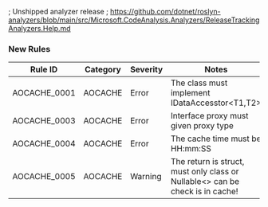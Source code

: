 ﻿; Unshipped analyzer release
; https://github.com/dotnet/roslyn-analyzers/blob/main/src/Microsoft.CodeAnalysis.Analyzers/ReleaseTrackingAnalyzers.Help.md

### New Rules

Rule ID | Category | Severity | Notes
--------|----------|----------|-------
AOCACHE_0001 | AOCACHE | Error | The class must implement IDataAccesstor<T1,T2>
AOCACHE_0003 | AOCACHE | Error | Interface proxy must given proxy type
AOCACHE_0004 | AOCACHE | Error | The cache time must be HH:mm:SS
AOCACHE_0005 | AOCACHE | Warning | The return is struct, must only class or Nullable<> can be check is in cache!